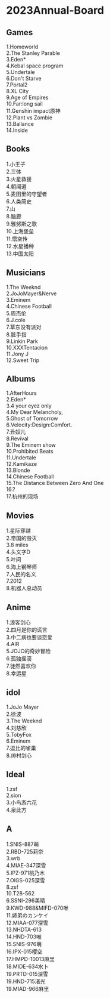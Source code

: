 # 2023Annual-Board

## Games
1.Homeworld  
2.The Stanley Parable  
3.Eden*  
4.Kebal space program  
5.Undertale  
6.Don't Starve  
7.Portal2  
8.XL City  
9.Age of Empires  
10.Far:long sail  
11.Genshin impact原神  
12.Plant vs Zombie  
13.Ballance  
14.Inside  

## Books
1.小王子  
2.三体  
3.火星救援  
4.朝闻道  
5.麦田里的守望者  
6.人类简史  
7.山  
8.脑廊  
9.雅努斯之歌  
10.上海堡垒  
11.悟空传  
12.水星播种  
13.中国太阳  
 
## Musicians
1.The Weeknd  
2.JoJoMayer&Nerve  
3.Eminem  
4.Chinese Football  
5.周杰伦  
6.J.cole   
7.草东没有派对  
8.脏手指  
9.Linkin Park  
10.XXXTentacion  
11.Jony J  
12.Sweet Trip  

## Albums
1.AfterHours  
2.Eden*    
3.4 your eyez only   
4.My Dear Melancholy,  
5.Ghost of Tomorrow   
6.Velocity:Design:Comfort.  
7.丑奴儿  
8.Revival   
9.The Eminem show   
10.Prohibited Beats  
11.Undertale  
12.Kamikaze  
13.Blonde  
14.Chinese Football  
15.The Distance Between Zero And One  
16.?  
17.杭州的现场  

## Movies
1.星际穿越  
2.帝国的毁灭  
3.8 miles  
4.头文字D  
5.叶问  
6.海上钢琴师  
7.人民的名义  
7.2012  
8.机器人总动员  

## Anime 
1.浪客剑心   
2.四月是你的谎言    
3.中二病也要谈恋爱  
4.AIR  
5.JOJO的奇妙冒险  
6.孤独摇滚  
7.徒然喜欢你  
8.幸运星  

## idol
1.JoJo Mayer  
2.徐波  
3.The Weeknd  
4.刘慈欣  
5.TobyFox  
6.Eminem  
7.逗比的雀巢  
8.绯村剑心  

## Ideal
1.zsf  
2.sion  
3.小鸟游六花    
4.泉此方  

## A
1.SNIS-887萌  
2.RBD-725莉奈  
3.wrb  
4.MIAE-347深雪  
5.IPZ-971桃乃木  
7.OIGS-025深雪  
8.zsf  
10.T28-562   
6.SSNI-296美晴  
9.KWD-988&MIFD-070唯  
11.姉弟のカンケイ  
12.MIAA-077深雪  
13.NHDTA-613  
14.HND-703唯  
15.SNIS-976萌  
16.IPX-015樱空  
17.HMPD-10013麻里  
18.MIDE-634水卜   
19.PRTD-015深雪  
19.HND-715渚光  
19.MIAD-966麻里  
